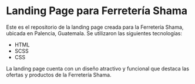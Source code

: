 # Landing Page para Ferretería Shama

Este es el repositorio de la landing page creada para la Ferretería Shama, ubicada en Palencia, Guatemala. Se utilizaron las siguientes tecnologías:

- HTML
- SCSS
- CSS

La landing page cuenta con un diseño atractivo y funcional que destaca las ofertas y productos de la Ferretería Shama.
